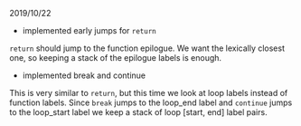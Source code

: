 2019/10/22
* implemented early jumps for `return`

`return` should jump to the function epilogue. We want the lexically closest one,
so keeping a stack of the epilogue labels is enough.

* implemented break and continue

This is very similar to `return`, but this time we look at loop labels instead of function labels.
Since `break` jumps to the loop_end label and `continue` jumps to the loop_start label we keep
a stack of loop [start, end] label pairs.